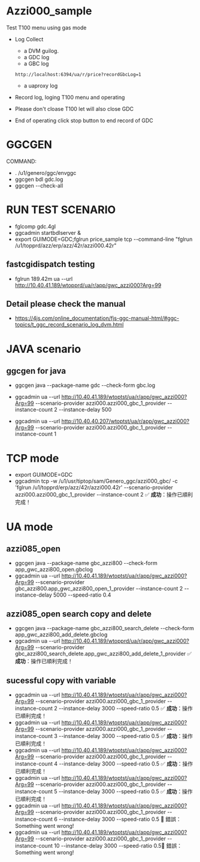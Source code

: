 # Azzi000_sample
Test T100 menu using gas mode
- Log Collect
    - a DVM guilog.
    - a GDC log
    - a GBC log
    ```
    http://localhost:6394/ua/r/price?recordGbcLog=1
    ```
    - a uaproxy log
    
- Record log, loging T100 menu and operating
- Please don't cloase T100 let will also close GDC
- End of operating click stop button to end record of GDC

# GGCGEN
COMMAND: 
 - . /u1/genero/ggc/envggc
 - ggcgen bdl gdc.log<br>
 - ggcgen --check-all

# RUN TEST SCENARIO
 - fglcomp gdc.4gl <br>
 - ggcadmin startbdlserver & <br>
 - export GUIMODE=GDC;fglrun price_sample tcp --command-line "fglrun /u1/topprd/azz/erp/azz/42r/azzi000.42r"
## fastcgidispatch testing
 - fglrun 189.42m ua --url http://10.40.41.189/wtopprd/ua/r/app/gwc_azzi000?Arg=99
## Detail please check the manual 
 - https://4js.com/online_documentation/fjs-ggc-manual-html/#ggc-topics/t_ggc_record_scenario_log_dvm.html

# JAVA scenario
## ggcgen for java
 - ggcgen java --package-name gdc --check-form gbc.log

 - ggcadmin ua --url http://10.40.41.189/wtoptst/ua/r/app/gwc_azzi000?Arg=99 --scenario-provider azzi000.azzi000_gbc_1_provider --instance-count 2 --instance-delay 500
 - ggcadmin ua --url http://10.40.40.207/wtoptst/ua/r/app/gwc_azzi000?Arg=99 --scenario-provider azzi000.azzi000_gbc_1_provider --instance-count 1
 # TCP mode
 - export GUIMODE=GDC
 - ggcadmin tcp -w /u1/usr/tiptop/sam/Genero_ggc/azzi000_gbc/ -c 'fglrun /u1/topprd/erp/azz/42r/azzi000.42r' --scenario-provider azzi000.azzi000_gbc_1_provider --instance-count 2 ✅ **成功**：操作已順利完成！

# UA mode
## azzi085_open 
 - ggcgen java --package-name gbc_azzi800 --check-form app_gwc_azzi800_open.gbclog   
 - ggcadmin ua --url http://10.40.41.189/wtoptst/ua/r/app/gwc_azzi000?Arg=99 --scenario-provider gbc_azzi800.app_gwc_azzi800_open_1_provider --instance-count 2 --instance-delay 5000 --speed-ratio 0.4
## azzi085_open search copy and delete
 - ggcgen java --package-name gbc_azzi800_search_delete --check-form app_gwc_azzi800_add_delete.gbclog
 - ggcadmin ua --url http://10.40.41.189/wtopprd/ua/r/app/gwc_azzi000?Arg=99 --scenario-provider gbc_azzi800_search_delete.app_gwc_azzi800_add_delete_1_provider ✅ **成功**：操作已順利完成！

## sucessful copy with variable
 - ggcadmin ua --url http://10.40.41.189/wtoptst/ua/r/app/gwc_azzi000?Arg=99 --scenario-provider azzi000.azzi000_gbc_1_provider --instance-count 2  --instance-delay 3000 --speed-ratio 0.5 ✅ **成功**：操作已順利完成！
 - ggcadmin ua --url http://10.40.41.189/wtoptst/ua/r/app/gwc_azzi000?Arg=99 --scenario-provider azzi000.azzi000_gbc_1_provider --instance-count 3  --instance-delay 3000 --speed-ratio 0.5 ✅ **成功**：操作已順利完成！
 - ggcadmin ua --url http://10.40.41.189/wtoptst/ua/r/app/gwc_azzi000?Arg=99 --scenario-provider azzi000.azzi000_gbc_1_provider --instance-count 4  --instance-delay 3000 --speed-ratio 0.5 ✅ **成功**：操作已順利完成！
 - ggcadmin ua --url http://10.40.41.189/wtoptst/ua/r/app/gwc_azzi000?Arg=99 --scenario-provider azzi000.azzi000_gbc_1_provider --instance-count 5  --instance-delay 3000 --speed-ratio 0.5 ✅ **成功**：操作已順利完成！
 - ggcadmin ua --url http://10.40.41.189/wtoptst/ua/r/app/gwc_azzi000?Arg=99 --scenario-provider azzi000.azzi000_gbc_1_provider --instance-count 6  --instance-delay 3000 --speed-ratio 0.5 🚨 錯誤：Something went wrong!
 - ggcadmin ua --url http://10.40.41.189/wtoptst/ua/r/app/gwc_azzi000?Arg=99 --scenario-provider azzi000.azzi000_gbc_1_provider --instance-count 10  --instance-delay 3000 --speed-ratio 0.5🚨 錯誤：Something went wrong!